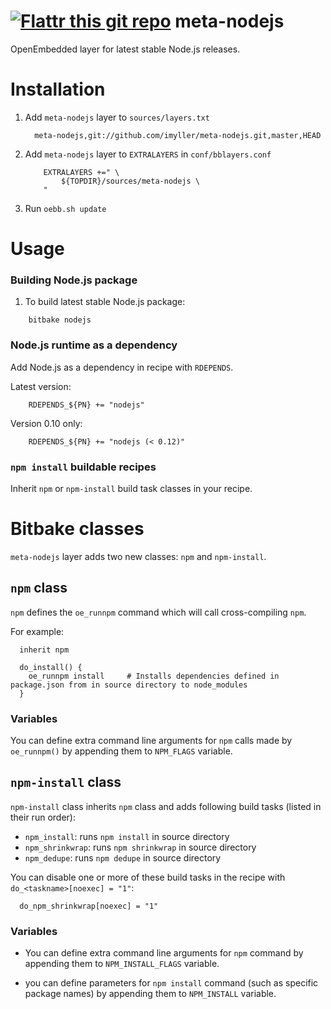 [![Flattr this git repo](http://api.flattr.com/button/flattr-badge-large.png)](https://flattr.com/submit/auto?user_id=imyller&url=https://github.com/imyller/meta-nodejs&title=meta-nodejs&language=&tags=github&category=software)
meta-nodejs
===========

OpenEmbedded layer for latest stable Node.js releases.

Installation
============

1. Add `meta-nodejs` layer to `sources/layers.txt`

    ```
      meta-nodejs,git://github.com/imyller/meta-nodejs.git,master,HEAD
    ```
    
2. Add `meta-nodejs` layer to `EXTRALAYERS` in `conf/bblayers.conf`

    ```
        EXTRALAYERS +=" \
            ${TOPDIR}/sources/meta-nodejs \
        "
    ```
  
3. Run `oebb.sh update`

Usage
=====

### Building Node.js package

1. To build latest stable Node.js package:

```
    bitbake nodejs
```

### Node.js runtime as a dependency

Add Node.js as a dependency in recipe with `RDEPENDS`.

Latest version:

```
    RDEPENDS_${PN} += "nodejs"
```

Version 0.10 only:

```
    RDEPENDS_${PN} += "nodejs (< 0.12)"
```

### `npm install` buildable recipes

Inherit `npm` or `npm-install` build task classes in your recipe.

Bitbake classes 
===============

`meta-nodejs` layer adds two new classes: `npm` and `npm-install`.

## `npm` class

`npm` defines the `oe_runnpm` command which will call cross-compiling `npm`.

For example:

```
  inherit npm
      
  do_install() {
    oe_runnpm install     # Installs dependencies defined in package.json from in source directory to node_modules
  }
```

### Variables
      
You can define extra command line arguments for `npm` calls made by `oe_runnpm()` by appending them to `NPM_FLAGS` variable.
      
## `npm-install` class

`npm-install` class inherits `npm` class and adds following build tasks (listed in their run order):

  * `npm_install`: runs `npm install` in source directory
  * `npm_shrinkwrap`: runs `npm shrinkwrap` in source directory
  * `npm_dedupe`: runs `npm dedupe` in source directory

You can disable one or more of these build tasks in the recipe with `do_<taskname>[noexec] = "1"`:

```
  do_npm_shrinkwrap[noexec] = "1"
```

### Variables

* You can define extra command line arguments for `npm` command by appending them to `NPM_INSTALL_FLAGS` variable.

* you can define parameters for `npm install` command (such as specific package names) by appending them to `NPM_INSTALL` variable.

